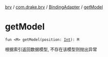 [brv](../../index.md) / [com.drake.brv](../index.md) / [BindingAdapter](index.md) / [getModel](./get-model.md)

# getModel

`fun <M> getModel(position: `[`Int`](https://kotlinlang.org/api/latest/jvm/stdlib/kotlin/-int/index.html)`): M`

根据索引返回数据模型, 不存在该模型则抛出异常

